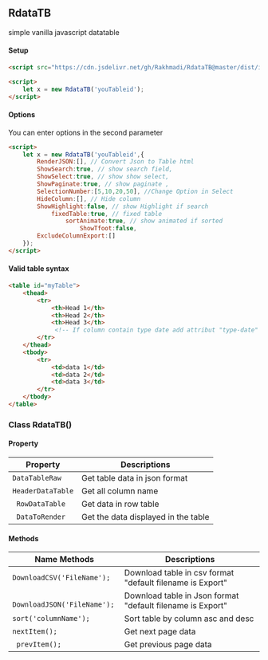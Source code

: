 ## RdataTB
simple vanilla javascript datatable 
#### Setup

```html
<script src="https://cdn.jsdelivr.net/gh/Rakhmadi/RdataTB@master/dist/index.js"></script>

<script>
    let x = new RdataTB('youTableid');
</script>
```
#### Options 
You can enter options in the second parameter
```html
<script>
    let x = new RdataTB('youTableid',{
		RenderJSON:[], // Convert Json to Table html 
		ShowSearch:true, // show search field,
		ShowSelect:true, // show show select,
		ShowPaginate:true, // show paginate ,
		SelectionNumber:[5,10,20,50], //Change Option in Select
		HideColumn:[], // Hide column
		ShowHighlight:false, // show Highlight if search
	        fixedTable:true, // fixed table
                sortAnimate:true, // show animated if sorted
					ShowTfoot:false,
		ExcludeColumnExport:[] 
	});
</script>
```
#### Valid table syntax

```html
<table id="myTable">
	<thead>
		<tr>
			<th>Head 1</th>
			<th>Head 2</th>
			<th>Head 3</th> 
			 <!-- If column contain type date add attribut "type-date" example = <th type-date >Head 3</th>  -->
		</tr>
	</thead>
	<tbody>
		<tr>
			<td>data 1</td>
			<td>data 2</td>
			<td>data 3</td>
		</tr>
	</tbody>
</table>
```
### Class RdataTB()
#### Property
| Property | Descriptions |
|--|--|
| ```DataTableRaw``` | Get table data in json format |
|``` HeaderDataTable ```|Get all column name|
|``` RowDataTable```|Get data in row table|
|``` DataToRender```|Get the data displayed in the table|

#### Methods 
|Name Methods  | Descriptions|
|--|--|
| ``` DownloadCSV('FileName'); ``` | Download table in csv format "default filename is Export" |
|``` DownloadJSON('FileName');```|Download table in Json format "default filename is Export"|
|``` sort('columnName'); ```|Sort table by column asc and desc|
|```nextItem();```|Get next page data|
|``` prevItem();```|Get previous page data|

